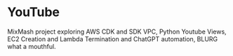 # YouTube
MixMash project exploring AWS CDK and SDK VPC, Python Youtube Views, EC2 Creation and Lambda Termination and ChatGPT automation, BLURG what a mouthful.
